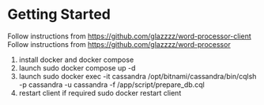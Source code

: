 # Getting Started

Follow instructions from https://github.com/glazzzz/word-processor-client
Follow instructions from https://github.com/glazzzz/word-processor

1. install docker and docker compose
2. launch sudo docker compose up -d
3. launch sudo docker exec -it cassandra /opt/bitnami/cassandra/bin/cqlsh -p cassandra -u cassandra -f /app/script/prepare_db.cql
4. restart client if required sudo docker restart client
